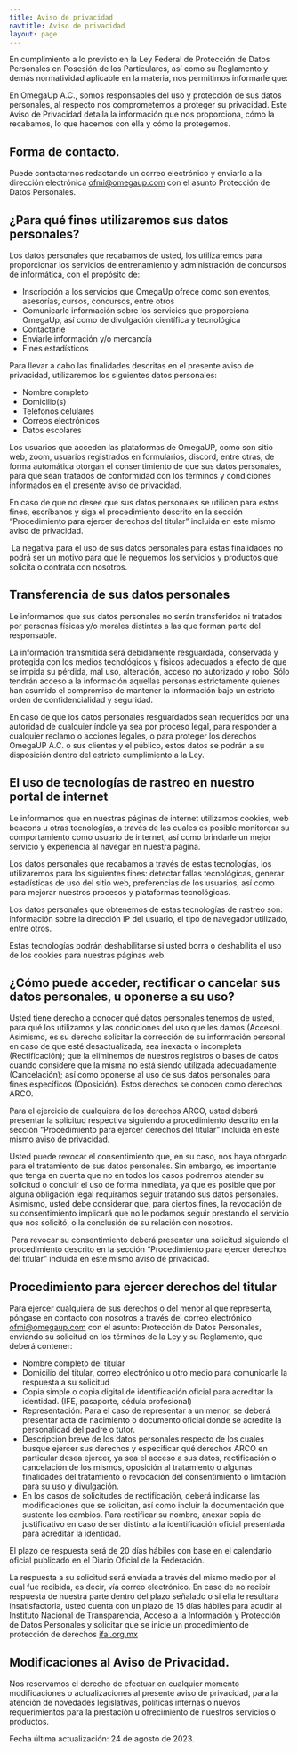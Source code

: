 ```yaml
---
title: Aviso de privacidad
navtitle: Aviso de privacidad
layout: page
---
```


En cumplimiento a lo previsto en la Ley Federal de Protección de Datos Personales en Posesión de los Particulares, así como su Reglamento y demás normatividad aplicable en la materia, nos permitimos informarle que:

En OmegaUp A.C., somos responsables del uso y protección de sus datos personales, al respecto nos comprometemos a proteger su privacidad. Este Aviso de Privacidad detalla la información que nos proporciona, cómo la recabamos, lo que hacemos con ella y cómo la protegemos.


## Forma de contacto.

Puede contactarnos redactando un correo electrónico y enviarlo a la dirección electrónica [ofmi@omegaup.com](mailto:ofmi@omegaup.com) con el asunto Protección de Datos Personales.


## ¿Para qué fines utilizaremos sus datos personales?

Los datos personales que recabamos de usted, los utilizaremos para proporcionar los servicios de entrenamiento y administración de concursos de informática, con el propósito de:

* Inscripción a los servicios que OmegaUp ofrece como son eventos, asesorías, cursos, concursos, entre otros
* Comunicarle información sobre los servicios que proporciona OmegaUp,  así como de divulgación científica y tecnológica
* Contactarle
* Enviarle información y/o mercancía
* Fines estadísticos

Para llevar a cabo las finalidades descritas en el presente aviso de privacidad, utilizaremos los siguientes datos personales:

* Nombre completo
* Domicilio(s)
* Teléfonos celulares
* Correos electrónicos
* Datos escolares

Los usuarios que acceden las plataformas de OmegaUP, como son sitio web, zoom, usuarios registrados en formularios, discord, entre otras, de forma automática otorgan el consentimiento de que sus datos personales, para que sean tratados de conformidad con los términos y condiciones informados en el presente aviso de privacidad. 

En caso de que no desee que sus datos personales se utilicen para estos fines, escríbanos y siga el procedimiento descrito en la sección “Procedimiento para ejercer derechos del titular” incluida en este mismo aviso de privacidad.

 La negativa para el uso de sus datos personales para estas finalidades no podrá ser un motivo para que le neguemos los servicios y productos que solicita o contrata con nosotros.


## Transferencia de sus datos personales

Le informamos que sus datos personales no serán transferidos ni tratados por personas físicas y/o morales distintas a las que forman parte del responsable.

La información transmitida será debidamente resguardada, conservada y protegida con los medios tecnológicos y físicos adecuados a efecto de que se impida su pérdida, mal uso, alteración, acceso no autorizado y robo. Sólo tendrán acceso a la información aquellas personas estrictamente quienes han asumido el compromiso de mantener la información bajo un estricto orden de confidencialidad y seguridad.

En caso de que los datos personales resguardados sean requeridos por una autoridad de cualquier índole ya sea por proceso legal, para responder a cualquier reclamo o acciones legales, o para proteger los derechos OmegaUP A.C. o sus clientes y el público, estos datos se podrán a su disposición dentro del estricto cumplimiento a la Ley.


## El uso de tecnologías de rastreo en nuestro portal de internet

Le informamos que en nuestras páginas de internet utilizamos cookies, web beacons u otras tecnologías, a través de las cuales es posible monitorear su comportamiento como usuario de internet, así como brindarle un mejor servicio y experiencia al navegar en nuestra página.

Los datos personales que recabamos a través de estas tecnologías, los utilizaremos para los siguientes fines: detectar fallas tecnológicas, generar estadísticas de uso del sitio web, preferencias de los usuarios, así como para mejorar nuestros procesos y plataformas tecnológicas.

Los datos personales que obtenemos de estas tecnologías de rastreo son: información sobre la dirección IP del usuario, el tipo de navegador utilizado, entre otros.

Estas tecnologías podrán deshabilitarse si usted borra o deshabilita el uso de los cookies para nuestras páginas web. 


## ¿Cómo puede acceder, rectificar o cancelar sus datos personales, u oponerse a su uso?

Usted tiene derecho a conocer qué datos personales tenemos de usted, para qué los utilizamos y las condiciones del uso que les damos (Acceso). Asimismo, es su derecho solicitar la corrección de su información personal en caso de que esté desactualizada, sea inexacta o incompleta (Rectificación); que la eliminemos de nuestros registros o bases de datos cuando considere que la misma no está siendo utilizada adecuadamente (Cancelación); así como oponerse al uso de sus datos personales para fines específicos (Oposición). Estos derechos se conocen como derechos ARCO.

Para el ejercicio de cualquiera de los derechos ARCO, usted deberá presentar la solicitud respectiva siguiendo a procedimiento descrito en la sección “Procedimiento para ejercer derechos del titular” incluida en este mismo aviso de privacidad.

Usted puede revocar el consentimiento que, en su caso, nos haya otorgado para el tratamiento de sus datos personales. Sin embargo, es importante que tenga en cuenta que no en todos los casos podremos atender su solicitud o concluir el uso de forma inmediata, ya que es posible que por alguna obligación legal requiramos seguir tratando sus datos personales. Asimismo, usted debe considerar que, para ciertos fines, la revocación de su consentimiento implicará que no le podamos seguir prestando el servicio que nos solicitó, o la conclusión de su relación con nosotros.

 Para revocar su consentimiento deberá presentar una solicitud siguiendo el procedimiento descrito en la sección “Procedimiento para ejercer derechos del titular” incluida en este mismo aviso de privacidad.

## Procedimiento para ejercer derechos del titular

Para ejercer cualquiera de sus derechos o del menor al que representa, póngase en contacto con nosotros a través del correo electrónico [ofmi@omegaup.com](mailto:ofmi@omegaup.com) con el asunto:  Protección de Datos Personales, enviando su solicitud en los términos de la Ley y su Reglamento, que deberá contener:

* Nombre completo del titular
* Domicilio del titular, correo electrónico u otro medio para comunicarle la respuesta a su solicitud
* Copia simple o copia digital de identificación oficial para acreditar la identidad. (IFE, pasaporte, cédula profesional)
* Representación: Para el caso de representar a un menor, se deberá presentar acta de nacimiento o documento oficial donde se acredite la personalidad del padre o tutor.
* Descripción breve de los datos personales respecto de los cuales busque ejercer sus derechos y especificar qué derechos ARCO en particular desea ejercer, ya sea el acceso a sus datos, rectificación o cancelación de los mismos, oposición al tratamiento o algunas finalidades del tratamiento o revocación del consentimiento o limitación para su uso y divulgación.
* En los casos de solicitudes de rectificación, deberá indicarse las modificaciones que se solicitan, así como incluir la documentación que sustente los cambios. Para rectificar su nombre, anexar copia de justificativo en caso de ser distinto a la identificación oficial presentada para acreditar la identidad.

El plazo de respuesta será de 20 días hábiles con base en el calendario oficial publicado en el Diario Oficial de la Federación.

La respuesta a su solicitud será enviada a través del mismo medio por el cual fue recibida, es decir, vía correo electrónico. En caso de no recibir respuesta de nuestra parte dentro del plazo señalado o si ella le resultara insatisfactoria, usted cuenta con un plazo de 15 días hábiles para acudir al Instituto Nacional de Transparencia, Acceso a la Información y Protección de Datos Personales y solicitar que se inicie un procedimiento de protección de derechos [ifai.org.mx](http://ifai.org.mx/)


## Modificaciones al Aviso de Privacidad. 

Nos reservamos el derecho de efectuar en cualquier momento modificaciones o actualizaciones al presente aviso de privacidad, para la atención de novedades legislativas, políticas internas o nuevos requerimientos para la prestación u ofrecimiento de nuestros servicios o productos.

Fecha última actualización: 24 de agosto de 2023.
